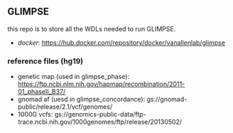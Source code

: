 ## GLIMPSE
this repo is to store all the WDLs needed to run GLIMPSE.
- *docker*: https://hub.docker.com/repository/docker/vanallenlab/glimpse

### reference files (hg19)
- genetic map (used in glimpse_phase): https://ftp.ncbi.nlm.nih.gov/hapmap/recombination/2011-01_phaseII_B37/
- gnomad af (uesd in glimpse_concordance): gs://gnomad-public/release/2.1/vcf/genomes/
- 1000G vcfs: gs://genomics-public-data/ftp-trace.ncbi.nih.gov/1000genomes/ftp/release/20130502/
